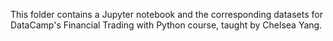 This folder contains a Jupyter notebook and the corresponding datasets for DataCamp's Financial Trading with Python course, taught by Chelsea Yang. 
